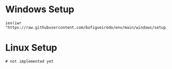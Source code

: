 # Windows Setup

```
iex(iwr "https://raw.githubusercontent.com/bofigueiredo/env/main/windows/setup.ps1")
```

# Linux Setup

```
# not implemented yet
```
